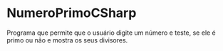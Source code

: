 # NumeroPrimoCSharp
Programa que permite que o usuário digite um número e teste, se ele é primo ou não e mostra os seus divisores. 
